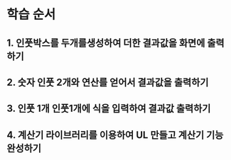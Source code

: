 # 학습 순서
## 1. 인풋박스를 두개를생성하여 더한 결과값을 화면에 출력하기





## 2. 숫자 인풋 2개와 연산를 얻어서 결과값을 출력하기




## 3. 인풋 1개  인풋1개에 식을 입력하여 결과값 출력하기





## 4. 계산기  라이브러리를 이용하여 UL 만들고  계산기  기능 완성하기
